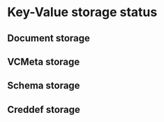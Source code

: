 # Key-Value storage status

## Document storage

## VCMeta storage

## Schema storage

## Creddef storage